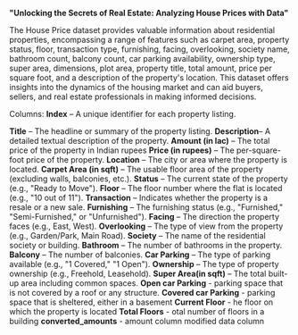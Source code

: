 **"Unlocking the Secrets of Real Estate: Analyzing House Prices with Data"**

The House Price dataset provides valuable information about residential properties, encompassing a range of features such as carpet area, property status, floor, transaction type, furnishing, facing, overlooking, society name, bathroom count, balcony count, car parking availability, ownership type, super area, dimensions, plot area, property title, total amount, price per square foot, and a description of the property's location. This dataset offers insights into the dynamics of the housing market and can aid buyers, sellers, and real estate professionals in making informed decisions.


Columns:
**Index** – A unique identifier for each property listing.

**Title** – The headline or summary of the property listing.
**Description**– A detailed textual description of the property.
**Amount (in lac)** – The total price of the property in Indian rupees 
**Price (in rupees)** – The per-square-foot price of the property.
**Location** – The city or area where the property is located.
**Carpet Area (in sqft)** – The usable floor area of the property (excluding walls, balconies, etc.).
**Status** – The current state of the property (e.g., "Ready to Move").
**Floor** – The floor number where the flat is located (e.g., "10 out of 11").
**Transaction** – Indicates whether the property is a resale or a new sale.
**Furnishing** – The furnishing status (e.g., "Furnished," "Semi-Furnished," or "Unfurnished").
**Facing** – The direction the property faces (e.g., East, West).
**Overlooking** – The type of view from the property (e.g., Garden/Park, Main Road).
**Society** – The name of the residential society or building.
**Bathroom** – The number of bathrooms in the property.
**Balcony** – The number of balconies.
**Car Parking** – The type of parking available (e.g., "1 Covered," "1 Open").
**Ownership** – The type of property ownership (e.g., Freehold, Leasehold).
**Super Area(in sqft)** – The total built-up area including common spaces.
**Open car Parking** - parking space that is not covered by a roof or any structure.
**Covered car Parking** - parking space that is sheltered, either in a basement
**Current Floor** - he floor on which the property is located
**Total Floors** - otal number of floors in a building
**converted_amounts** -  amount column modified data column 
